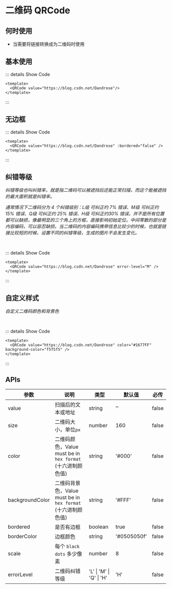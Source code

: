 # 二维码 QRCode<BackTop />

## 何时使用

- 当需要将链接转换成为二维码时使用

## 基本使用

<QRCode value="https://blog.csdn.net/Dandrose"/>

::: details Show Code

```vue
<template>
  <QRCode value="https://blog.csdn.net/Dandrose"/>
</template>
```

:::

## 无边框

<QRCode value="https://blog.csdn.net/Dandrose" :bordered="false" />

::: details Show Code

```vue
<template>
  <QRCode value="https://blog.csdn.net/Dandrose" :bordered="false" />
</template>
```

:::

## 纠错等级

*纠错等级也叫纠错率，就是指二维码可以被遮挡后还能正常扫描，而这个能被遮挡的最大面积就是纠错率。*

*通常情况下二维码分为 4 个纠错级别：L级 可纠正约 7% 错误、M级 可纠正约 15% 错误、Q级 可纠正约 25% 错误、H级 可纠正约30% 错误。并不是所有位置都可以缺损，像最明显的三个角上的方框，直接影响初始定位。中间零散的部分是内容编码，可以容忍缺损。当二维码的内容编码携带信息比较少的时候，也就是链接比较短的时候，设置不同的纠错等级，生成的图片不会发生变化。*

<br/>

<QRCode value="https://blog.csdn.net/Dandrose" error-level="M" />

::: details Show Code

```vue
<template>
  <QRCode value="https://blog.csdn.net/Dandrose" error-level="M" />
</template>
```

:::

## 自定义样式

*自定义二维码颜色和背景色*

<br/>

<QRCode value="https://blog.csdn.net/Dandrose" color="#1677FF" background-color="f5f5f5" />

::: details Show Code

```vue
<template>
  <QRCode value="https://blog.csdn.net/Dandrose" color="#1677FF" background-color="f5f5f5" />
</template>
```

:::

## APIs

参数 | 说明 | 类型 | 默认值 | 必传
-- | -- | -- | -- | --
value | 扫描后的文本或地址 | string | '' | false
size | 二维码大小，单位`px` | number | 160 | false
color | 二维码颜色，Value must be in `hex format` (十六进制颜色值) | string | '#000' | false
backgroundColor | 二维码背景色，Value must be in `hex format` (十六进制颜色值) | string | '#FFF' | false
bordered | 是否有边框 | boolean | true | false
borderColor | 边框颜色 | string | '#0505050f' | false
scale | 每个 `black dots` 多少像素 | number | 8 | false
errorLevel | 二维码纠错等级 | 'L' &#124; 'M' &#124; 'Q' &#124; 'H' | 'H' | false
